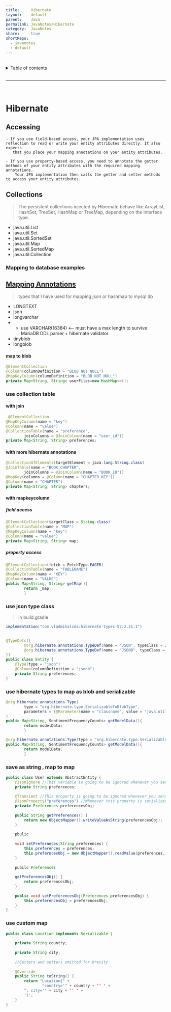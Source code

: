 ```yaml
---
title:     Hibernate    
layout:    default    
parent:    Java    
permalink: JavaNotes/Hibernate    
category:  JavaNotes    
share:     true    
shortRepo:    
  - javanotes    
  - default      
---
```

    
    
<br/>    
    
<details markdown="block">          
<summary>          
Table of contents          
</summary>          
{: .text-delta }          
1. TOC          
{:toc}          
</details>          
    
<br/>          
    
***          
    
<br/>          
    
# Hibernate    
    
## Accessing    
    
```    
- If you use field-based access, your JPA implementation uses reflection to read or write your entity attributes directly. It also expects     
   that you place your mapping annotations on your entity attributes.    
    
- If you use property-based access, you need to annotate the getter methods of your entity attributes with the required mapping annotations.     
    Your JPA implementation then calls the getter and setter methods to access your entity attributes.    
```    
    
## Collections    
    
> The persistent collections injected by Hibernate behave like ArrayList, HashSet, TreeSet, HashMap or TreeMap, depending on the interface type.    
    
- java.util.List    
- java.util.Set    
- java.util.SortedSet    
- java.util.Map    
- java.util.SortedMap    
- java.util.Collection    
    
### Mapping to database examples    
    
## [Mapping Annotations](https://docs.jboss.org/hibernate/orm/current/userguide/html_single/Hibernate_User_Guide.html#annotations)    
    
> types that I have used for mapping json or hashmap to mysql db    
    
- LONGTEXT    
- json    
- longvarchar    
-    
    - use VARCHAR(16384) <-- must have a max length to survive MariaDB DDL parser + hibernate validator.    
- tinyblob    
- longblob    
    
#### map to blob    
    
```java    
@ElementCollection    
@Column(columnDefinition = "BLOB NOT NULL")    
@MapKeyColumn(columnDefinition = "BLOB NOT NULL")    
private Map<String, String> userFiles=new HashMap<>();    
```    
    
### use collection table    
    
#### with join    
    
```java    
 @ElementCollection    
@MapKeyColumn(name = "key")    
@Column(name = "value")    
@CollectionTable(name = "preference",    
        joinColumns = @JoinColumn(name = "user_id"))    
private Map<String, String> preferences;    
```    
    
#### with more hibernate annotations    
    
```java    
@CollectionOfElements(targetElement = java.lang.String.class)    
@JoinTable(name = "BOOK_CHAPTER",    
        joinColumns = @JoinColumn(name = "BOOK_ID"))    
@MapKey(columns = @Column(name = "CHAPTER_KEY"))    
@Column(name = "CHAPTER")    
private Map<String, String> chapters;    
```    
    
#### with mapkeycolumn    
    
##### field access    
    
 ```java    
@ElementCollection(targetClass = String.class)    
@CollectionTable(name = "MAP")    
@MapKeyColumn(name = "key")    
@Column(name = "value")    
private Map<String, String> map;    
```    
    
##### property access    
    
```java    
@ElementCollection(fetch = FetchType.EAGER)    
@CollectionTable(name = "TABLENAME")    
@MapKeyColumn(name = "KEY")    
@Column(name = "VALUE")    
public Map<String, String> getMap(){    
        return _map;    
        }    
```    
    
### use json type class    
    
> in build.gradle    
    
```groovy    
implementation("com.vladmihalcea:hibernate-types-52:2.21.1")    
```    
    
```java    
    
@TypeDefs({    
        @org.hibernate.annotations.TypeDef(name = "JSON", typeClass = JsonBlobType.class),    
        @org.hibernate.annotations.TypeDef(name = "JSONB", typeClass = JsonBinaryType.class)    
})    
public class Entity {    
    @Type(type = "json")    
    @Column(columnDefinition = "jsonb")    
    private String preferences;    
}    
```    
    
### use hibernate types to map as blob and serializable    
    
```java    
@org.hibernate.annotations.Type(    
        type = "org.hibernate.type.SerializableToBlobType",    
        parameters = {@Parameter(name = "classname", value = "java.util.HashMap")}    
)    
public Map<String, SentimentFrequencyCounts> getModelData(){    
        return modelData;    
        }    
```    
    
```java    
@org.hibernate.annotations.Type(type = "org.hibernate.type.SerializableType")    
public Map<String, SentimentFrequencyCounts> getModelData(){    
        return modelData;    
        }    
```    
    
### save as string , map to map    
    
```java    
public class User extends AbstractEntity {    
    @JsonIgnore //This variable is going to be ignored whenever you send data to a client(ie. web browser)    
    private String preferences;    
    
    @Transient //This property is going to be ignored whenever you send data to the database    
    @JsonProperty("preferences") //Whenever this property is serialized to the client, it is going to be named "perferences" instead "preferencesObj"    
    private Preferences preferencesObj;    
    
    public String getPreferences() {    
        return new ObjectMapper().writeValueAsString(preferencesObj);    
    }    
    
    pbulic    
    
    void setPreferneces(String preferences) {    
        this.preferences = preferences;    
        this.preferncesObj = new ObjectMapper().readValue(preferences, Preferences.class);    
    }    
    
    pubilc Preferences    
    
    getPreferencesObj() {    
        return preferencesObj;    
    }    
    
    public void setPreferencesObj(Preferences preferencesObj) {    
        this.preferencesObj = preferencesObj;    
    }    
}    
```    
    
### use custom map    
    
```java    
public class Location implements Serializable {    
    
    private String country;    
    
    private String city;    
    
    //Getters and setters omitted for brevity    
    
    @Override    
    public String toString() {    
        return "Location{" +    
                "country='" + country + '' ' +    
        ", city='" + city + '' ' +    
        '}';    
    }    
}    
```